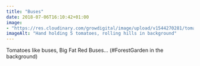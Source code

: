 ```yaml
---
title: "Buses"
date: 2018-07-06T16:10:42+01:00
image: 
- "https://res.cloudinary.com/growdigital/image/upload/v1544270281/tomato-42333843005.jpg"
imageAlt: "Hand holding 5 tomatoes, rolling hills in background"
---
```


Tomatoes like buses, Big Fat Red Buses… (#ForestGarden in the background)
